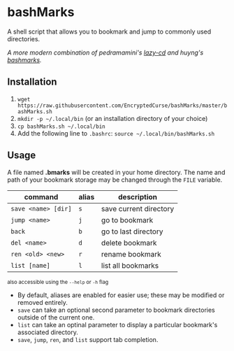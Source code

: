# bashMarks
A shell script that allows you to bookmark and jump to commonly used directories.

*A more modern combination of pedramamini's [lazy-cd](https://github.com/pedramamini/lazy-cd) and huyng's [bashmarks](https://github.com/huyng/bashmarks).*

## Installation
 1. `wget https://raw.githubusercontent.com/EncryptedCurse/bashMarks/master/bashMarks.sh`
 2. `mkdir -p ~/.local/bin` (or an installation directory of your choice)
 3. `cp bashMarks.sh ~/.local/bin`
 4. Add the following line to `.bashrc`: `source ~/.local/bin/bashMarks.sh`

## Usage
A file named **.bmarks** will be created in your home directory. The name and path of your bookmark storage may be changed through the `FILE` variable.

| command | alias | description |
|---------|-------|-------------|
|`save <name> [dir]`|`s`|save current directory|
|`jump <name>`|`j`|go to bookmark|
|`back`|`b`|go to last directory|
|`del <name>`|`d`|delete bookmark|
|`ren <old> <new>`|`r`|rename bookmark|
|`list [name]`|`l`|list all bookmarks|

<sup>also accessible using the `--help` or `-h` flag</sup> 

* By default, aliases are enabled for easier use; these may be modified or removed entirely.
* `save` can take an optional second parameter to bookmark directories outside of the current one.   
* `list` can take an optinal parameter to display a particular bookmark's associated directory.
* `save`, `jump`, `ren`, and `list` support tab completion.
